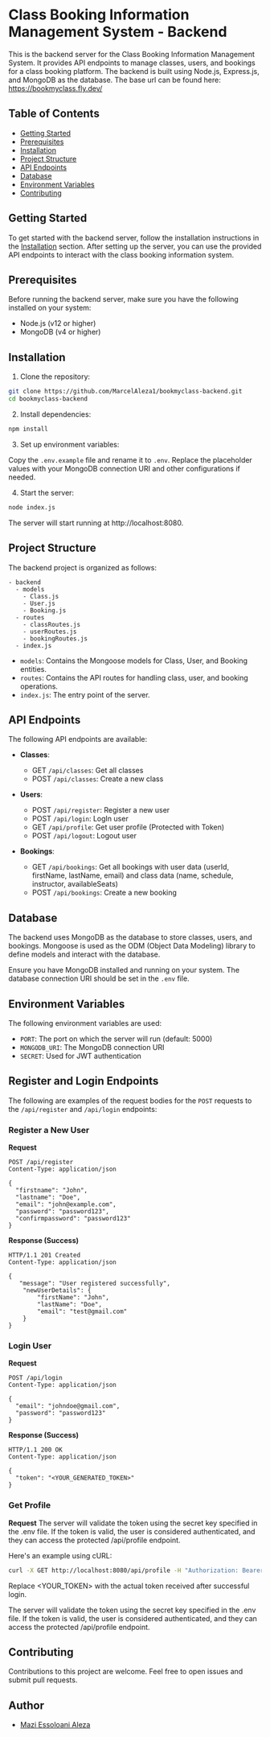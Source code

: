 # Class Booking Information Management System - Backend

This is the backend server for the Class Booking Information Management System. It provides API endpoints to manage classes, users, and bookings for a class booking platform. The backend is built using Node.js, Express.js, and MongoDB as the database.
The base url can be found here: https://bookmyclass.fly.dev/
## Table of Contents

- [Getting Started](#getting-started)
- [Prerequisites](#prerequisites)
- [Installation](#installation)
- [Project Structure](#project-structure)
- [API Endpoints](#api-endpoints)
- [Database](#database)
- [Environment Variables](#environment-variables)
- [Contributing](#contributing)
<!-- - [License](#license) -->

## Getting Started

To get started with the backend server, follow the installation instructions in the [Installation](#installation) section. After setting up the server, you can use the provided API endpoints to interact with the class booking information system.

## Prerequisites

Before running the backend server, make sure you have the following installed on your system:

- Node.js (v12 or higher)
- MongoDB (v4 or higher)

## Installation

1. Clone the repository:

```bash
git clone https://github.com/MarcelAleza1/bookmyclass-backend.git
cd bookmyclass-backend
```

2. Install dependencies:

```bash
npm install
```

3. Set up environment variables:

Copy the `.env.example` file and rename it to `.env`. Replace the placeholder values with your MongoDB connection URI and other configurations if needed.

4. Start the server:

```bash
node index.js
```

The server will start running at http://localhost:8080.

## Project Structure

The backend project is organized as follows:

```
- backend
  - models
    - Class.js
    - User.js
    - Booking.js
  - routes
    - classRoutes.js
    - userRoutes.js
    - bookingRoutes.js
  - index.js
```

- `models`: Contains the Mongoose models for Class, User, and Booking entities.
- `routes`: Contains the API routes for handling class, user, and booking operations.
- `index.js`: The entry point of the server.

## API Endpoints

The following API endpoints are available:

- **Classes**:
  - GET `/api/classes`: Get all classes
  - POST `/api/classes`: Create a new class
  <!-- - PUT `/api/classes/:id`: Update a class
  - DELETE `/api/classes/:id`: Delete a class -->

- **Users**:
  - POST `/api/register`:  Register a new user
  - POST `/api/login`: LogIn user
  <!-- - POST `/api/users`: Create a new user -->
  - GET `/api/profile`: Get user profile (Protected with Token)
  - POST `/api/logout`: Logout user
  <!-- - PUT `/api/users/:id`: Update a user
  - DELETE `/api/users/:id`: Delete a user -->

- **Bookings**:
  - GET `/api/bookings`: Get all bookings with user data (userId, firstName, lastName, email) and class data (name, schedule, instructor, availableSeats)
  - POST `/api/bookings`: Create a new booking
  <!-- - DELETE `/api/bookings/:id`: Delete a booking -->

## Database

The backend uses MongoDB as the database to store classes, users, and bookings. Mongoose is used as the ODM (Object Data Modeling) library to define models and interact with the database.

Ensure you have MongoDB installed and running on your system. The database connection URI should be set in the `.env` file.

## Environment Variables

The following environment variables are used:

- `PORT`: The port on which the server will run (default: 5000)
- `MONGODB_URI`: The MongoDB connection URI
- `SECRET`: Used for JWT authentication
<!-- - `NODE_ENV`: The Node.js environment (development, production, test) -->

## Register and Login Endpoints

The following are examples of the request bodies for the `POST` requests to the `/api/register` and `/api/login` endpoints:

### Register a New User

**Request**

```
POST /api/register
Content-Type: application/json

{
  "firstname": "John",
  "lastname": "Doe",
  "email": "john@example.com",
  "password": "password123",
  "confirmpassword": "password123"
}
```

**Response (Success)**

```
HTTP/1.1 201 Created
Content-Type: application/json

{
   "message": "User registered successfully",
    "newUserDetails": {
        "firstName": "John",
        "lastName": "Doe",
        "email": "test@gmail.com"
    }
}
```

### Login User

**Request**

```
POST /api/login
Content-Type: application/json

{
  "email": "johndoe@gmail.com",
  "password": "password123"
}
```

**Response (Success)**

```
HTTP/1.1 200 OK
Content-Type: application/json

{
  "token": "<YOUR_GENERATED_TOKEN>"
}
```

### Get Profile

**Request**
The server will validate the token using the secret key specified in the .env file. If the token is valid, the user is considered authenticated, and they can access the protected /api/profile endpoint.

Here's an example using cURL:
```bash
curl -X GET http://localhost:8080/api/profile -H "Authorization: Bearer <YOUR_TOKEN>"
```

Replace <YOUR_TOKEN> with the actual token received after successful login.

The server will validate the token using the secret key specified in the .env file. If the token is valid, the user is considered authenticated, and they can access the protected /api/profile endpoint.

## Contributing

Contributions to this project are welcome. Feel free to open issues and submit pull requests.

<!-- ## License

This project is licensed under the [MIT License](LICENSE). -->

## Author

- [Mazi Essoloani Aleza](https://github.com/MarcelAleza1)

